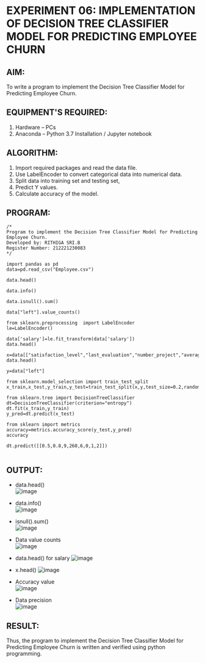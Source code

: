 # EXPERIMENT 06: IMPLEMENTATION OF DECISION TREE CLASSIFIER MODEL FOR PREDICTING EMPLOYEE CHURN

## AIM:
To write a program to implement the Decision Tree Classifier Model for Predicting Employee Churn.

## EQUIPMENT'S REQUIRED:
1. Hardware – PCs
2. Anaconda – Python 3.7 Installation / Jupyter notebook

## ALGORITHM:
1. Import required packages and read the data file.
2. Use LabelEncoder to convert categorical data into numerical data.
3. Split data into training set and testing set,
4. Predict Y values.
5. Calculate accuracy of the model.

## PROGRAM:
```
/*
Program to implement the Decision Tree Classifier Model for Predicting Employee Churn.
Developed by: RITHIGA SRI.B
Register Number: 212221230083  
*/
```

```
import pandas as pd
data=pd.read_csv("Employee.csv")

data.head()

data.info()

data.isnull().sum()

data["left"].value_counts()

from sklearn.preprocessing  import LabelEncoder
le=LabelEncoder()

data['salary']=le.fit_transform(data['salary'])
data.head()

x=data[["satisfaction_level","last_evaluation","number_project","average_montly_hours","time_spend_company","Work_accident","promotion_last_5years","salary"]]
data.head()

y=data["left"]

from sklearn.model_selection import train_test_split
x_train,x_test,y_train,y_test=train_test_split(x,y,test_size=0.2,random_state=100)

from sklearn.tree import DecisionTreeClassifier
dt=DecisionTreeClassifier(criterion="entropy")
dt.fit(x_train,y_train)
y_pred=dt.predict(x_test)

from sklearn import metrics
accuracy=metrics.accuracy_score(y_test,y_pred)
accuracy

dt.predict([[0.5,0.8,9,260,6,0,1,2]])


```

## OUTPUT:
* data.head()      
![image](https://github.com/Rithigasri/Implementation-of-Decision-Tree-Classifier-Model-for-Predicting-Employee-Churn/assets/93427256/2c2648b1-f46b-4efd-b8fa-78f4194a4349) 

* data.info()    
![image](https://github.com/Rithigasri/Implementation-of-Decision-Tree-Classifier-Model-for-Predicting-Employee-Churn/assets/93427256/a84cdf5a-1495-47a4-9c49-40652c59f028)

* isnull().sum()  
![image](https://github.com/Rithigasri/Implementation-of-Decision-Tree-Classifier-Model-for-Predicting-Employee-Churn/assets/93427256/dd06a646-11b4-44b7-9f5f-81f4e16729c9)

* Data value counts  
![image](https://github.com/Rithigasri/Implementation-of-Decision-Tree-Classifier-Model-for-Predicting-Employee-Churn/assets/93427256/09cda506-a7e9-4fb7-bd6f-dc325cc6aebf)

* data.head() for salary
![image](https://github.com/Rithigasri/Implementation-of-Decision-Tree-Classifier-Model-for-Predicting-Employee-Churn/assets/93427256/43f9f708-cc66-442b-bc00-326f78cb425a)

* x.head()
![image](https://github.com/Rithigasri/Implementation-of-Decision-Tree-Classifier-Model-for-Predicting-Employee-Churn/assets/93427256/eaf9333e-1b3f-49ff-a205-dfdbd8260e75)

* Accuracy value  
![image](https://github.com/Rithigasri/Implementation-of-Decision-Tree-Classifier-Model-for-Predicting-Employee-Churn/assets/93427256/d955494c-e3c4-4ff1-a1a4-d358c279845c)

* Data precision  
![image](https://github.com/Rithigasri/Implementation-of-Decision-Tree-Classifier-Model-for-Predicting-Employee-Churn/assets/93427256/e8613db4-8772-44fc-93e6-eeecda2cd009)


## RESULT:
Thus, the program to implement the  Decision Tree Classifier Model for Predicting Employee Churn is written and verified using python programming.
